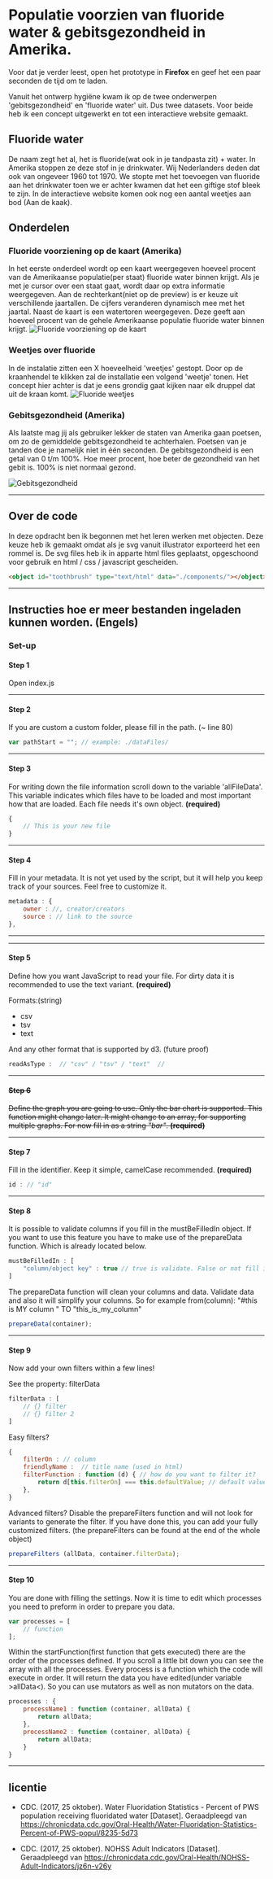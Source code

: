 # Populatie voorzien van fluoride water & gebitsgezondheid in Amerika.

Voor dat je verder leest, open het prototype in __Firefox__ en geef het een paar seconden de tijd om te laden.

Vanuit het ontwerp hygiëne kwam ik op de twee onderwerpen 'gebitsgezondheid' en 'fluoride water' uit. Dus twee datasets. Voor beide heb ik een concept uitgewerkt en tot een interactieve website gemaakt. 

## Fluoride water
De naam zegt het al, het is fluoride(wat ook in je tandpasta zit) + water. In Amerika stoppen ze deze stof in je drinkwater. Wij Nederlanders deden dat ook van ongeveer 1960 tot 1970. We stopte met het toevoegen van fluoride aan het drinkwater toen we er achter kwamen dat het een giftige stof bleek te zijn. In de interactieve website komen ook nog een aantal weetjes aan bod (Aan de kaak).



## Onderdelen

### Fluoride voorziening op de kaart (Amerika)
In het eerste onderdeel wordt op een kaart weergegeven hoeveel procent van de Amerikaanse populatie(per staat) fluoride water binnen krijgt. Als je met je cursor over een staat gaat, wordt daar op extra informatie weergegeven. Aan de rechterkant(niet op de preview) is er keuze uit verschillende jaartallen. De cijfers veranderen dynamisch mee met het jaartal. Naast de kaart is een watertoren weergegeven. Deze geeft aan hoeveel procent van de gehele Amerikaanse populatie fluoride water binnen krijgt.
![Fluoride voorziening op de kaart](preview1.png)

### Weetjes over fluoride
In de instalatie zitten een X hoeveelheid 'weetjes' gestopt. Door op de kraanhendel te klikken zal de installatie een volgend 'weetje' tonen. Het concept hier achter is dat je eens grondig gaat kijken naar elk druppel dat uit de kraan komt.
![Fluoride weetjes](preview2.png)

### Gebitsgezondheid (Amerika)
Als laatste mag jij als gebruiker lekker de staten van Amerika gaan poetsen, om zo de gemiddelde gebitsgezondheid te achterhalen. Poetsen van je tanden doe je namelijk niet in één seconden. De gebitsgezondheid is een getal van 0 t/m 100%. Hoe meer procent, hoe beter de gezondheid van het gebit is. 100% is niet normaal gezond.

![Gebitsgezondheid](preview3.png)

---



## Over de code

In deze opdracht ben ik begonnen met het leren werken met objecten. Deze keuze heb ik gemaakt omdat als je svg vanuit illustrator exporteerd het een rommel is. De svg files heb ik in apparte html files geplaatst, opgeschoond voor gebruik en html / css / javascript gescheiden.
``` html
<object id="toothbrush" type="text/html" data="./components/"></object>
```

---

## Instructies hoe er meer bestanden ingeladen kunnen worden. (Engels)

### Set-up

#### Step 1
Open index.js

---


#### Step 2
If you are custom a custom folder, please fill in the path. (~ line 80)

``` javaScript
var pathStart = ""; // example: ./dataFiles/
```
---


#### Step 3

For writing down the file information scroll down to the variable 'allFileData'. This variable indicates which files have to be loaded and most important how that are loaded. Each file needs it's own object. **(required)**

``` javascript 
{
    // This is your new file
}
```
---


#### Step 4

Fill in your metadata. It is not yet used by the script, but it will help you keep track of your sources. Feel free to customize it.

``` javascript
metadata : {
    owner : //, creator/creators
    source : // link to the source
},
```
---

---

#### Step 5

Define how you want JavaScript to read your file. For dirty data it is recommended to use the text variant. **(required)**

Formats:(string)
* csv
* tsv
* text

And any other format that is supported by d3. (future proof)

``` javaScript
readAsType :  // "csv" / "tsv" / "text"  //
```
---

#### ~~Step 6~~

~~Define the graph you are going to use. Only the bar chart is supported. This function might change later. It might change to an array, for supporting multiple graphs. For now fill in as a string _"bar"_. **(required)**~~

---

#### Step 7

Fill in the identifier. Keep it simple, camelCase recommended. **(required)**
``` javaScript
id : // "id"
```
---

#### Step 8
It is possible to validate columns if you fill in the mustBeFilledIn object.
If you want to use this feature you have to make use of the prepareData function. Which is already located below. 

``` javascript
mustBeFilledIn : [
    "column/object key" : true // true is validate. False or not fill in is not validate
]
```

The prepareData function will clean your columns and data. Validate data and also it will simplify your columns. So for example from(column): "#this is MY column " TO "this_is_my_column"

``` javascript
prepareData(container);
```
---

#### Step 9

Now add your own filters within a few lines!

See the property: filterData
``` javascript
filterData : [
    // {} filter
    // {} filter 2
]
```

Easy filters?
``` javascript
{
    filterOn : // column
    friendlyName :  // title name (used in html)
    filterFunction : function (d) { // how do you want to filter it?
        return d[this.filterOn] === this.defaultValue; // default value will be generated
    },
}
```

Advanced filters? 
Disable the prepareFilters function and will not look for variants to generate the filter. If you have done this, you can add your fully customized filters. (the prepareFilters can be found at the end of the whole object)

``` javascript
prepareFilters (allData, container.filterData);
```
---

#### Step 10
You are done with filling the settings. Now it is time to edit which processes you need to preform in order to prepare you data.

``` javascript
var processes = [
    // function
];
```

Within the startFunction(first function that gets executed) there are the order of the processes defined. If you scroll a little bit down you can see the array with all the processes. Every process is a function which the code will execute in order. It will return the data you have edited(under variable >allData<). So you can use mutators as well as non mutators on the data.

``` javascript
processes : {
    processName1 : function (container, allData) {
        return allData;
    },
    processName2 : function (container, allData) {
        return allData;
    }
}
```


---

## licentie

* CDC. (2017, 25 oktober). Water Fluoridation Statistics - Percent of PWS population receiving fluoridated water [Dataset]. Geraadpleegd van https://chronicdata.cdc.gov/Oral-Health/Water-Fluoridation-Statistics-Percent-of-PWS-popul/8235-5d73

* CDC. (2017, 25 oktober). NOHSS Adult Indicators [Dataset]. Geraadpleegd van https://chronicdata.cdc.gov/Oral-Health/NOHSS-Adult-Indicators/jz6n-v26y
